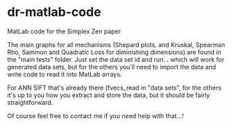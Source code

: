 # dr-matlab-code
MatLab code for the Simplex Zen paper

The main graphs for all mechanisms (Shepard plots, and Kruskal, Spearman Rho, Sammon and
Quadratic Loss for diminishing dimensions) are found in the "main tests" folder. Just set the
data set id and run... which will work for generated data sets, but for the others you'll need to
import the data and write code to read it into MatLab arrays.

For ANN SIFT that's already there (fvecs_read in "data sets", for the others it's up to you how
you extract and store the data, but it should be fairly straightforward.

Of course feel free to contact me if you need help with that...!
